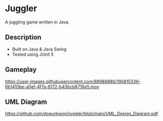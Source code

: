 # Juggler
A juggling game written in Java.

## Description
- Built on Java & Java Swing
- Tested using JUnit 5

## Gameplay
https://user-images.githubusercontent.com/88988886/190815336-6b1410be-a0ef-4f7a-8172-b43bcb8716e5.mov

## UML Diagram
https://github.com/doeunkwon/juggler/blob/main/UML_Design_Diagram.pdf
